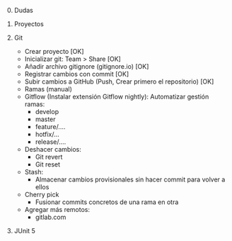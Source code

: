 
0. Dudas
1. Proyectos
2. Git
	* Crear proyecto [OK]
	* Inicializar git: Team > Share [OK]
	* Añadir archivo gitignore (gitignore.io) [OK]
	* Registrar cambios con commit [OK]
	* Subir cambios a GitHub (Push, Crear primero el repositorio) [OK]
	* Ramas (manual)
	* Gitflow (Instalar extensión Gitflow nightly): Automatizar gestión ramas:
		* develop
		* master
		* feature/....
		* hotfix/...
		* release/....
	* Deshacer cambios: 
		* Git revert
		* Git reset
	* Stash:
		* Almacenar cambios provisionales sin hacer commit para volver a ellos
	* Cherry pick
		* Fusionar commits concretos de una rama en otra
	* Agregar más remotos:
		* gitlab.com
		
3. JUnit 5